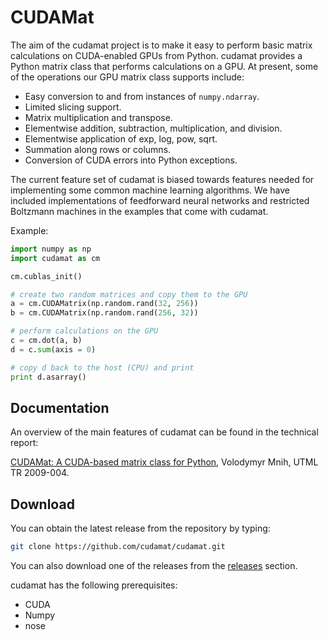 CUDAMat
=======

The aim of the cudamat project is to make it easy to perform basic matrix calculations on CUDA-enabled GPUs from Python. cudamat provides a Python matrix class that performs calculations on a GPU. At present, some of the operations our GPU matrix class supports include:

* Easy conversion to and from instances of `numpy.ndarray`.
* Limited slicing support.
* Matrix multiplication and transpose.
* Elementwise addition, subtraction, multiplication, and division.
* Elementwise application of exp, log, pow, sqrt.
* Summation along rows or columns.
* Conversion of CUDA errors into Python exceptions.

The current feature set of cudamat is biased towards features needed for implementing some common machine learning algorithms. We have included implementations of feedforward neural networks and restricted Boltzmann machines in the examples that come with cudamat.

Example:

```python
import numpy as np
import cudamat as cm

cm.cublas_init()

# create two random matrices and copy them to the GPU
a = cm.CUDAMatrix(np.random.rand(32, 256))
b = cm.CUDAMatrix(np.random.rand(256, 32))

# perform calculations on the GPU
c = cm.dot(a, b)
d = c.sum(axis = 0)

# copy d back to the host (CPU) and print
print d.asarray()
```

Documentation
-------------

An overview of the main features of cudamat can be found in the technical report:

[CUDAMat: A CUDA-based matrix class for Python](http://www.cs.toronto.edu/~vmnih/docs/cudamat_tr.pdf), Volodymyr Mnih, UTML TR 2009-004.

Download
--------

You can obtain the latest release from the repository by typing:

```bash
git clone https://github.com/cudamat/cudamat.git
```

You can also download one of the releases from the [releases](https://github.com/cudamat/cudamat/releases) section.

cudamat has the following prerequisites:

* CUDA
* Numpy
* nose

